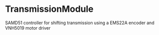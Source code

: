 # TransmissionModule
SAMD51 controller for shifting transmission using a EMS22A encoder and VNH5019 motor driver
